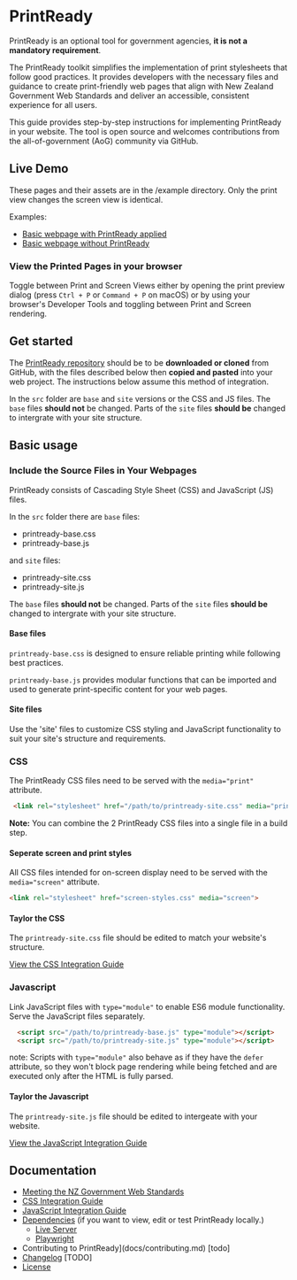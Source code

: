 # PrintReady

PrintReady is an optional tool for government agencies, **it is not a mandatory requirement**. 

The PrintReady toolkit simplifies the implementation of print stylesheets that follow good practices. It provides developers with the necessary files and guidance to create print-friendly web pages that align with New Zealand Government Web Standards and deliver an accessible, consistent experience for all users.

This guide provides step-by-step instructions for implementing PrintReady in your website. The tool is open source and welcomes contributions from the all-of-government (AoG) community via GitHub.

## Live Demo
These pages and their assets are in the /example directory. Only the print view changes the screen view is identical.   

Examples:
* [Basic webpage with PrintReady applied](https://govtnz.github.io/print-ready/with-printready.html)
* [Basic webpage without PrintReady](https://govtnz.github.io/print-ready/without-printready.html)

### View the Printed Pages in your browser  

Toggle between Print and Screen Views either by opening the print preview dialog (press `Ctrl + P` or `Command + P` on macOS) or by using your browser's Developer Tools and toggling between Print and Screen rendering.

## Get started
The [PrintReady repository](https://github.com/GOVTNZ/print-ready/) should be  to be **downloaded or cloned** from GitHub, with the files described below then **copied and pasted** into your web project. The instructions below assume this method of integration.

In the `src` folder are `base` and `site` versions or the CSS and JS files. The `base` files **should not** be changed. Parts of the `site` files **should be** changed to intergrate with your site structure.

## Basic usage 
### Include the Source Files in Your Webpages
PrintReady consists of Cascading Style Sheet (CSS) and JavaScript (JS) files.  


In the `src` folder there are `base` files:
* printready-base.css
* printready-base.js

and `site` files: 
* printready-site.css
* printready-site.js

The `base` files **should not** be changed. Parts of the `site` files **should be** changed to intergrate with your site structure. 

#### Base files

`printready-base.css` is designed to ensure reliable printing while following best practices. 

`printready-base.js` provides modular functions that can be imported and used to generate print-specific content for your web pages.

#### Site files 
Use the 'site' files to customize CSS styling and JavaScript functionality to suit your site's structure and requirements.


### CSS 


The PrintReady CSS files need to be served with the `media="print"` attribute. 

   ```html
    <link rel="stylesheet" href="/path/to/printready-site.css" media="print">
   ```
**Note:** You can combine the 2 PrintReady CSS files into a single file in a build step.

#### Seperate screen and print styles
All CSS files intended for on-screen display need to be served with the `media="screen"` attribute.

```html
<link rel="stylesheet" href="screen-styles.css" media="screen">
``` 

#### Taylor the CSS
The  `printready-site.css` file should be edited to match your website's structure.    

[View the CSS Integration Guide](docs/css-website-intergration.md)

### Javascript
Link JavaScript files with `type="module"` to enable ES6 module functionality. Serve the JavaScript files separately.

   ```html
     <script src="/path/to/printready-base.js" type="module"></script>
     <script src="/path/to/printready-site.js" type="module"></script>
   ```

note: Scripts with `type="module"` also behave as if they have the `defer` attribute, so they won't block page rendering while being fetched and are executed only after the HTML is fully parsed.

#### Taylor the Javascript
The `printready-site.js` file should be edited to intergeate with your website.

[View the JavaScript Integration Guide](docs/js-website-intergration.md)

## Documentation
* [Meeting the NZ Government Web Standards](docs/meeting-the-nz-govt-web-standards.md)
* [CSS Integration Guide](docs/css-website-intergration.md)
* [JavaScript Integration Guide](docs/js-website-intergration.md)
* [Dependencies](docs/dependencies.md) (if you want to view, edit or test PrintReady locally.)
   * [Live Server](docs/dependencies.md#live-server)
   * [Playwright](docs/dependencies.md#playwright)
* Contributing to PrintReady](docs/contributing.md) [todo]
* [Changelog](docs/changelog.md) [TODO]
* [License](LICENSE)

